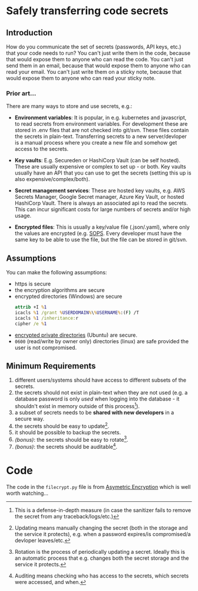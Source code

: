 # Safely transferring code secrets

## Introduction

How do you communicate the set of secrets (passwords, API keys, etc.) that your code needs to run? You can't just write them in the code, because that would expose them to anyone who can read the code. You can't just send them in an email, because that would expose them to anyone who can read your email. You can't just write them on a sticky note, because that would expose them to anyone who can read your sticky note.

### Prior art...

There are many ways to store and use secrets, e.g.:

- **Environment variables**: It is popular, in e.g. kubernetes and javascript, to read secrets from environment variables. For development these are stored in .env files that are not checked into git/svn. These files contain the secrets in plain-text. Transferring secrets to a new server/devloper is a manual process where you create a new file and somehow get access to the secrets.

- **Key vaults**: E.g. Secureden or HashiCorp Vault (can be self hosted). These are usually expensive or complex to set up - or both. Key vaults usually have an API that you can use to get the secrets (setting this up is also expensive/complex/both).

- **Secret management services**: These are hosted key vaults, e.g. AWS Secrets Manager, Google Secret manager, Azure Key Vault, or hosted HashiCorp Vault. There is always an associated api to read the secrets. This can incur significant costs for large numbers of secrets and/or high usage.
 
- **Encrypted files**: This is usually a key/value file (.json/.yaml), where only the values are encrypted (e.g. [SOPS](https://github.com/getsops/sops). Every developer must have the same key to be able to use the file, but the file can be stored in git/svn.

## Assumptions
You can make the following assumptions:

- https is secure
- the encryption algorithms are secure
- encrypted directories (Windows) are secure
  ```bat
  attrib +I %1
  icacls %1 /grant %USERDOMAIN%\%USERNAME%:(F) /T
  icacls %1 /inheritance:r
  cipher /e %1
  ```
- [encrypted private directories](https://help.ubuntu.com/community/EncryptedPrivateDirectory) (Ubuntu) are secure.
- `0600` (read/write by owner only) directories (linux) are safe provided the user is not compromised.

## Minimum Requirements
1. different users/systems should have access to different subsets of the secrets.
2. the secrets should not exist in plain-text when they are not used (e.g. a
   database password is only _used_ when logging into the database - it shouldn't exist in memory outside of this process[^3]).
3. a subset of secrets needs to be **shared with new developers** in a secure way.
4. the secrets should be easy to update[^1].
5. it should be possible to backup the secrets.
6. _(bonus)_: the secrets should be easy to rotate[^2].
7. _(bonus)_: the secrets should be auditable[^4].

# Code
The code in the `filecrypt.py` file is from [Asymetric Encryption](https://www.youtube.com/watch?v=bd5nsMscPo0) which is well worth watching...




[^1]: Updating means manually changing the secret (both in the storage and the service it protects), e.g. when a password expires/is compromised/a devloper leaves/etc.

[^2]: Rotation is the process of periodically updating a secret. Ideally this
is an automatic process that e.g. changes both the secret storage and the
service it protects.

[^3]: This is a defense-in-depth measure (in case the sanitizer fails to remove the secret from any traceback/logs/etc.)

[^4]: Auditing means checking who has access to the secrets, which secrets were accessed, and when.